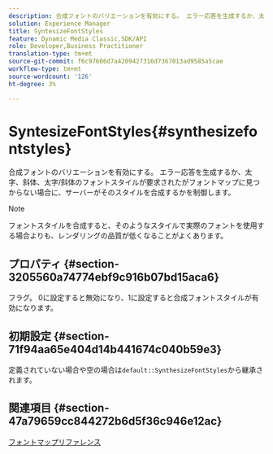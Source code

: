 ```yaml
---
description: 合成フォントのバリエーションを有効にする。 エラー応答を生成するか、太字、斜体、太字/斜体のフォントスタイルが要求されたがフォントマップに見つからない場合に、サーバーがそのスタイルを合成するかを制御します。
solution: Experience Manager
title: SyntesizeFontStyles
feature: Dynamic Media Classic,SDK/API
role: Developer,Business Practitioner
translation-type: tm+mt
source-git-commit: f6c97606d7a4209427316d7367013ad9585a5cae
workflow-type: tm+mt
source-wordcount: '126'
ht-degree: 3%

---
```



# SyntesizeFontStyles{#synthesizefontstyles}

合成フォントのバリエーションを有効にする。 エラー応答を生成するか、太字、斜体、太字/斜体のフォントスタイルが要求されたがフォントマップに見つからない場合に、サーバーがそのスタイルを合成するかを制御します。

>[!NOTE]
>
>フォントスタイルを合成すると、そのようなスタイルで実際のフォントを使用する場合よりも、レンダリングの品質が低くなることがよくあります。

## プロパティ {#section-3205560a74774ebf9c916b07bd15aca6}

フラグ。 0に設定すると無効になり、1に設定すると合成フォントスタイルが有効になります。

## 初期設定 {#section-71f94aa65e404d14b441674c040b59e3}

定義されていない場合や空の場合は`default::SynthesizeFontStyles`から継承されます。

## 関連項目 {#section-47a79659cc844272b6d5f36c946e12ac}

[フォントマップリファレンス](../../../../../is-api/image-catalog/image-serving-api-ref/c-image-catalog-reference/c-font-map-reference/c-font-map-reference.md#concept-f81f319d03c646c5a8ef87b3277dd37d)
